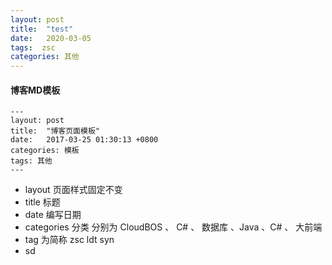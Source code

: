 ```yaml
---
layout: post
title:  "test"
date:   2020-03-05 
tags:  zsc
categories: 其他
---
```

#### 博客MD模板
```
---
layout: post
title:  "博客页面模板"
date:   2017-03-25 01:30:13 +0800
categories: 模板
tags: 其他
---

```

* layout 页面样式固定不变
* title 标题
* date 编写日期
* categories 分类 分别为 CloudBOS 、 C# 、 数据库 、Java 、C# 、 大前端
* tag 为简称 zsc ldt syn
* sd